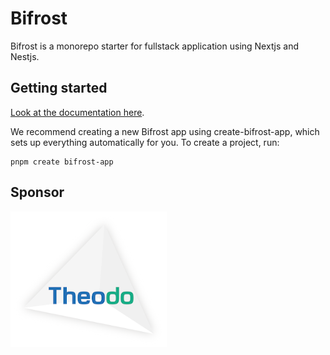 # Bifrost

Bifrost is a monorepo starter for fullstack application using Nextjs and Nestjs.

## Getting started

[Look at the documentation here](https://theodo-group.github.io/bifrost/).

We recommend creating a new Bifrost app using create-bifrost-app, which sets up everything automatically for you. To create a project, run:

```shell
pnpm create bifrost-app
```

## Sponsor

[![Theodo](./examples/bifrost-starter/docs/assets/Logo-theodo.png)](https://www.theodo.fr/)
